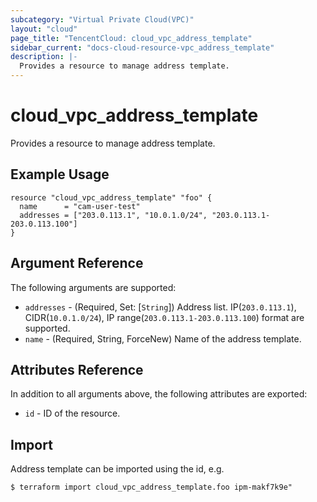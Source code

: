 ```yaml
---
subcategory: "Virtual Private Cloud(VPC)"
layout: "cloud"
page_title: "TencentCloud: cloud_vpc_address_template"
sidebar_current: "docs-cloud-resource-vpc_address_template"
description: |-
  Provides a resource to manage address template.
---
```


# cloud_vpc_address_template

Provides a resource to manage address template.

## Example Usage

```hcl
resource "cloud_vpc_address_template" "foo" {
  name      = "cam-user-test"
  addresses = ["203.0.113.1", "10.0.1.0/24", "203.0.113.1-203.0.113.100"]
}
```

## Argument Reference

The following arguments are supported:

* `addresses` - (Required, Set: [`String`]) Address list. IP(`203.0.113.1`), CIDR(`10.0.1.0/24`), IP range(`203.0.113.1-203.0.113.100`) format are supported.
* `name` - (Required, String, ForceNew) Name of the address template.

## Attributes Reference

In addition to all arguments above, the following attributes are exported:

* `id` - ID of the resource.



## Import

Address template can be imported using the id, e.g.

```
$ terraform import cloud_vpc_address_template.foo ipm-makf7k9e"
```

